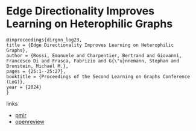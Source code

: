 # Edge Directionality Improves Learning on Heterophilic Graphs

```
@inproceedings{dirgnn_log23,
title = {Edge Directionality Improves Learning on Heterophilic Graphs},
author = {Rossi, Emanuele and Charpentier, Bertrand and Giovanni, Francesco Di and Frasca, Fabrizio and G{\"u}nnemann, Stephan and Bronstein, Michael M.},
pages = {25:1--25:27},
booktitle = {Proceedings of the Second Learning on Graphs Conference (LoG)},
year = {2024}
}
```

links
- [pmlr](https://proceedings.mlr.press/v231/rossi24a.html)
- [openreview](https://openreview.net/forum?id=T4LRbAMWFn)
